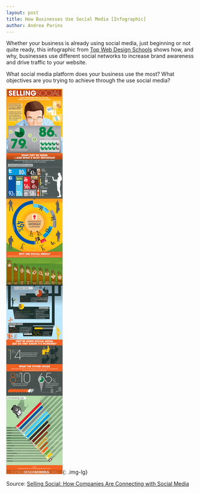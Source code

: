 ```yaml
---
layout: post
title: How Businesses Use Social Media [Infographic]
author: Andrea Parins
---
```


Whether your business is already using social media, just beginning or not quite ready, this infographic from [Top Web Design Schools](http://www.topwebdesignschools.org/selling-social/) shows how, and why, businesses use different social networks to increase brand awareness and drive traffic to your website.

What social media platform does your business use the most? What objectives are you trying to achieve through the use social media?

![Selling Social: How Companies Are Connecting with Social Media](/img/social-business.jpg){: .img-lg}

Source: [Selling Social: How Companies Are Connecting with Social Media](http://www.topwebdesignschools.org/selling-social/)
